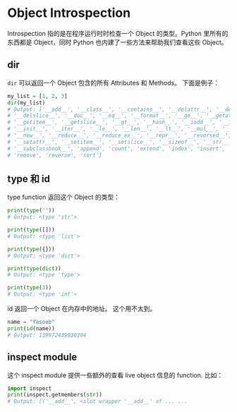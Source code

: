 # Object Introspection

Introspection 指的是在程序运行时时检查一个 Object 的类型。Python 里所有的东西都是 Object，同时 Python 也内建了一些方法来帮助我们查看这些 Object。

## dir

`dir` 可以返回一个 Object 包含的所有 Attributes 和 Methods。 下面是例子：

```python
my_list = [1, 2, 3]
dir(my_list)
# Output: ['__add__', '__class__', '__contains__', '__delattr__', '__delitem__',
# '__delslice__', '__doc__', '__eq__', '__format__', '__ge__', '__getattribute__',
# '__getitem__', '__getslice__', '__gt__', '__hash__', '__iadd__', '__imul__',
# '__init__', '__iter__', '__le__', '__len__', '__lt__', '__mul__', '__ne__',
# '__new__', '__reduce__', '__reduce_ex__', '__repr__', '__reversed__', '__rmul__',
# '__setattr__', '__setitem__', '__setslice__', '__sizeof__', '__str__',
# '__subclasshook__', 'append', 'count', 'extend', 'index', 'insert', 'pop',
# 'remove', 'reverse', 'sort']
```

## type 和 id

type function 返回这个 Object 的类型：

```python
print(type(''))
# Output: <type 'str'>

print(type([]))
# Output: <type 'list'>

print(type({}))
# Output: <type 'dict'>

print(type(dict))
# Output: <type 'type'>

print(type(3))
# Output: <type 'int'>
```

id 返回一个 Object 在内存中的地址。 这个用不太到。

```python
name = "Yasoob"
print(id(name))
# Output: 139972439030304
```

## inspect module

这个 inspect module 提供一些额外的查看 live object 信息的 function. 比如：

```python
import inspect
print(inspect.getmembers(str))
# Output: [('__add__', <slot wrapper '__add__' of ... ...

```
